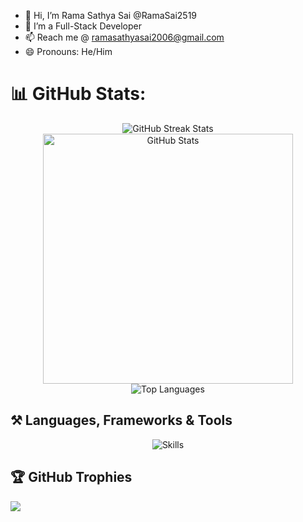 - 👋 Hi, I’m Rama Sathya Sai @RamaSai2519
- 👀 I’m a Full-Stack Developer
- 📫 Reach me @ ramasathyasai2006@gmail.com
- 😄 Pronouns: He/Him

# 📊 GitHub Stats:
<div align="center">
    <img src="https://github-readme-streak-stats.herokuapp.com/?user=ramasai2519&theme=dark&hide_border=false&include_all_commits=true&count_private=true" alt="GitHub Streak Stats" />
    <br/>
    <img width="400" src="https://github-readme-stats.vercel.app/api?username=ramasai2519&show_icons=true&theme=dark&hide_border=false&rank_icon=github" alt="GitHub Stats" />
    <img src="https://readme-stats-indol-psi.vercel.app/api/top-langs/?username=ramasai2519&theme=dark&hide_border=false&include_all_commits=true&count_private=true&layout=compact" alt="Top Languages" />
</div>

<h2>⚒️ Languages, Frameworks & Tools</h2>
<div align="center">
    <img src="https://skillicons.dev/icons?i=python,javascript,vscode,github,figma,git,java,notion,powershell,anaconda,pycharm,windows,markdown,linux,aws,azure,vercel,gcp,electron,flask,nodejs,next,npm,react,tailwind,yarn,nginx,mongo,firebase,postgres,tensorflow,githubactions,github,postman" alt="Skills" />
</div>

## 🏆 GitHub Trophies
![](https://github-profile-trophy.vercel.app/?username=ramasai2519&theme=gotham&no-frame=false&no-bg=true&margin-w=4)
